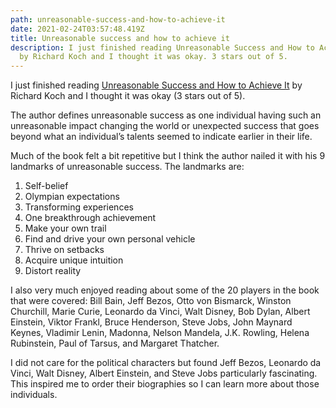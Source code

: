 ```yaml
---
path: unreasonable-success-and-how-to-achieve-it
date: 2021-02-24T03:57:48.419Z
title: Unreasonable success and how to achieve it
description: I just finished reading Unreasonable Success and How to Achieve It
  by Richard Koch and I thought it was okay. 3 stars out of 5.
---
```

I just finished reading [Unreasonable Success and How to Achieve It](https://www.amazon.com/Unreasonable-Success-How-Achieve-Unlocking/dp/1642011363) by Richard Koch and I thought it was okay (3 stars out of 5).

The author defines unreasonable success as one individual having such an unreasonable impact changing the world or unexpected success that goes beyond what an individual’s talents seemed to indicate earlier in their life.

Much of the book felt a bit repetitive but I think the author nailed it with his 9 landmarks of unreasonable success. The landmarks are:

1. Self-belief
2. Olympian expectations
3. Transforming experiences
4. One breakthrough achievement
5. Make your own trail
6. Find and drive your own personal vehicle
7. Thrive on setbacks
8. Acquire unique intuition
9. Distort reality

I also very much enjoyed reading about some of the 20 players in the book that were covered: Bill Bain, Jeff Bezos, Otto von Bismarck, Winston Churchill, Marie Curie, Leonardo da Vinci, Walt Disney, Bob Dylan, Albert Einstein, Viktor Frankl, Bruce Henderson, Steve Jobs, John Maynard Keynes, Vladimir Lenin, Madonna, Nelson Mandela, J.K. Rowling, Helena Rubinstein, Paul of Tarsus, and Margaret Thatcher.

I did not care for the political characters but found Jeff Bezos, Leonardo da Vinci, Walt Disney, Albert Einstein, and Steve Jobs particularly fascinating. This inspired me to order their biographies so I can learn more about those individuals.